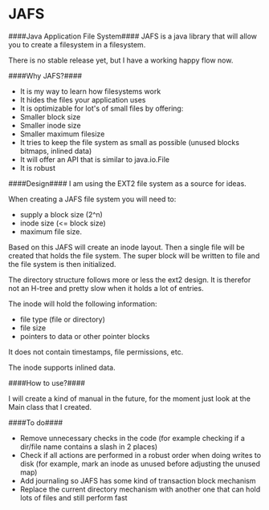 JAFS
====

####Java Application File System####
JAFS is a java library that will allow you to create a filesystem in a filesystem.

There is no stable release yet, but I have a working happy flow now.

####Why JAFS?####
* It is my way to learn how filesystems work
* It hides the files your application uses
* It is optimizable for lot's of small files by offering:
 * Smaller block size
 * Smaller inode size
 * Smaller maximum filesize
* It tries to keep the file system as small as possible (unused blocks bitmaps, inlined data)
* It will offer an API that is similar to java.io.File
* It is robust

####Design####
I am using the EXT2 file system as a source for ideas.

When creating a JAFS file system you will need to:
* supply a block size (2^n)
* inode size (<= block size)
* maximum file size. 

Based on this JAFS will create an inode layout. Then a single file will be created that holds the file system. The super block will be written to file and the file system is then initialized.

The directory structure follows more or less the ext2 design. It is therefor not an H-tree and pretty slow when it holds a lot of entries.

The inode will hold the following information:
* file type (file or directory)
* file size
* pointers to data or other pointer blocks

It does not contain timestamps, file permissions, etc.

The inode supports inlined data.

####How to use?####

I will create a kind of manual in the future, for the moment just look at the Main class that I created.

####To do####
* Remove unnecessary checks in the code (for example checking if a dir/file name contains a slash in 2 places)
* Check if all actions are performed in a robust order when doing writes to disk (for example, mark an inode as unused before adjusting the unused map)
* Add journaling so JAFS has some kind of transaction block mechanism
* Replace the current directory mechanism with another one that can hold lots of files and still perform fast
